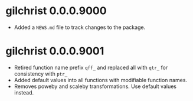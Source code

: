 # gilchrist 0.0.0.9000

* Added a `NEWS.md` file to track changes to the package.

# gilchrist 0.0.0.9001

* Retired function name prefix `qff_` and replaced all with `qtr_` for consistency with `ptr_`
* Added default values into all functions with modifiable function names.
* Removes poweby and scaleby transformations. Use default values instead.
